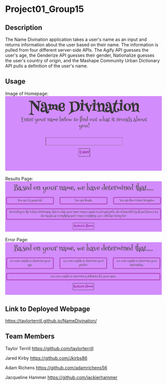 # Project01_Group15

## Description

The Name Divination application takes a user's name as an input and returns information about the user based on their name.
The information is pulled from four different server-side APIs. The Agify API guesses the user's age, the Genderize API guesses their gender, Nationalize guesses the user's country of origin, and the Mashape Community Urban Dictionary API pulls a definition of the user's name.

## Usage

Image of Homepage:
<img src=assets\images\home.png>

Results Page:
<img src=assets\images\page.png>

Error Page:
<img src=assets\images\error.png>

## Link to Deployed Webpage

https://taylorterrill.github.io/NameDivination/

## Team Members

Taylor Terrill https://github.com/taylorterrill

Jared Kirby https://github.com/Jkirbs86

Adam Richens https://github.com/adamrichens56

Jacqueline Hammer https://github.com/jackierhammer
